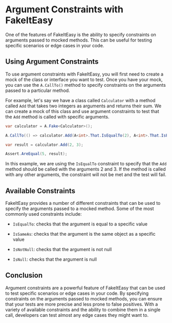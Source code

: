 # Argument Constraints with FakeItEasy

One of the features of FakeItEasy is the ability to specify constraints on arguments passed to mocked methods. This can be useful for testing specific scenarios or edge cases in your code.

## **Using Argument Constraints**

To use argument constraints with FakeItEasy, you will first need to create a mock of the class or interface you want to test. Once you have your mock, you can use the `A.CallTo()` method to specify constraints on the arguments passed to a particular method.

For example, let's say we have a class called `Calculator` with a method called `Add` that takes two integers as arguments and returns their sum. We can create a mock of this class and use argument constraints to test that the `Add` method is called with specific arguments.

```csharp
var calculator = A.Fake<Calculator>();

A.CallTo(() => calculator.Add(A<int>.That.IsEqualTo(2), A<int>.That.IsEqualTo(3))).Returns(5);

var result = calculator.Add(2, 3);

Assert.AreEqual(5, result);
```

In this example, we are using the `IsEqualTo` constraint to specify that the `Add` method should be called with the arguments 2 and 3. If the method is called with any other arguments, the constraint will not be met and the test will fail.

## **Available Constraints**

FakeItEasy provides a number of different constraints that can be used to specify the arguments passed to a mocked method. Some of the most commonly used constraints include:

* `IsEqualTo`: checks that the argument is equal to a specific value
    
* `IsSameAs`: checks that the argument is the same object as a specific value
    
* `IsNotNull`: checks that the argument is not null
    
* `IsNull`: checks that the argument is null
    

## **Conclusion**

Argument constraints are a powerful feature of FakeItEasy that can be used to test specific scenarios or edge cases in your code. By specifying constraints on the arguments passed to mocked methods, you can ensure that your tests are more precise and less prone to false positives. With a variety of available constraints and the ability to combine them in a single call, developers can test almost any edge cases they might want to.